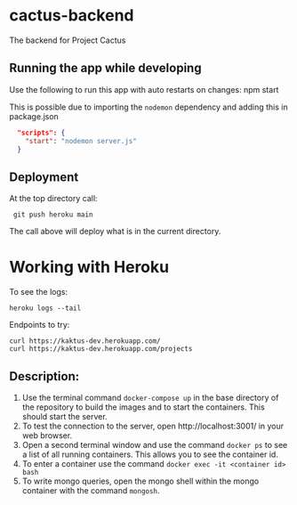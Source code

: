 # cactus-backend
The backend for Project Cactus

## Running the app while developing 

Use the following to run this app with auto restarts on changes:
    npm start

This is possible due to importing the `nodemon` dependency and adding this in package.json

```json
  "scripts": {
    "start": "nodemon server.js"
  }
```


## Deployment 

At the top directory call: 

     git push heroku main

The call above will deploy what is in the current directory.


# Working with Heroku
To see the logs: 

    heroku logs --tail 

Endpoints to try: 
    
    curl https://kaktus-dev.herokuapp.com/
    curl https://kaktus-dev.herokuapp.com/projects

## Description:
1. Use the terminal command `docker-compose up` in the base directory of the repository to build the images and to start the containers. This should start the server.
2. To test the connection to the server, open http://localhost:3001/ in your web browser.
3. Open a second terminal window and use the command `docker ps` to see a list of all running containers. This allows you to see the container id.
4. To enter a container use the command `docker exec -it <container id> bash`
5. To write mongo queries, open the mongo shell within the mongo container with the command `mongosh`.